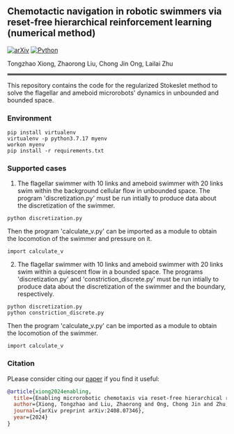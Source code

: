 ## Chemotactic navigation in robotic swimmers via reset-free hierarchical reinforcement learning (numerical method)
[![arXiv](https://img.shields.io/badge/arXiv-2408.07346-df2a2a.svg)](https://arxiv.org/pdf/2408.07346)
[![Python](https://img.shields.io/badge/python-3.7.17-blue)](https://www.python.org)


Tongzhao Xiong, Zhaorong Liu, Chong Jin Ong, Lailai Zhu 
<hr style="border: 2px solid gray;"></hr>

This repository contains the code for the regularized Stokeslet method to solve the flagellar and ameboid microrobots' dynamics in unbounded and bounded space. 
### Environment
```
pip install virtualenv
virtualenv -p python3.7.17 myenv
workon myenv
pip install -r requirements.txt
```

### Supported cases
1. The flagellar swimmer with $10$ links and ameboid swimmer with $20$ links swim within the background cellular flow in unbounded space. The program 'discretization.py' must be run intially to produce data about the discretization of the swimmer. 
```
python discretization.py
```
Then the program 'calculate_v.py' can be imported as a module to obtain the locomotion of the swimmer and pressure on it.
```
import calculate_v
```

2. The flagellar swimmer with $10$ links and ameboid swimmer with $20$ links swim within a quiescent flow in a bounded space. The programs 'discretization.py' and 'constriction_discrete.py' must be run intially to produce data about the discretization of the swimmer and the boundary, respectively. 
```
python discretization.py
python constriction_discrete.py
```
Then the program 'calculate_v.py' can be imported as a module to obtain the locomotion of the swimmer.
```
import calculate_v
```

### Citation
PLease consider citing our [paper](https://arxiv.org/pdf/2408.07346) if you find it useful:
```bibtex
@article{xiong2024enabling,
  title={Enabling microrobotic chemotaxis via reset-free hierarchical reinforcement learning},
  author={Xiong, Tongzhao and Liu, Zhaorong and Ong, Chong Jin and Zhu, Lailai},
  journal={arXiv preprint arXiv:2408.07346},
  year={2024}
}
```
